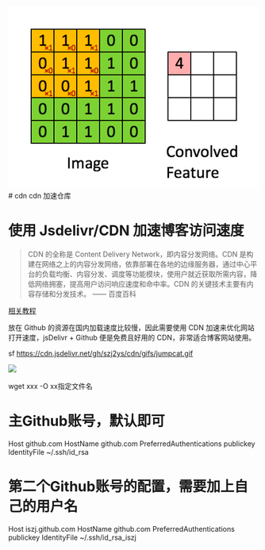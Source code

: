 ![img.png](img.png)# cdn
cdn 加速仓库

# 使用 Jsdelivr/CDN 加速博客访问速度

>CDN 的全称是 Content Delivery Network，即内容分发网络。CDN 是构建在网络之上的内容分发网络，依靠部署在各地的边缘服务器，通过中心平台的负载均衡、内容分发、调度等功能模块，使用户就近获取所需内容，降低网络拥塞，提高用户访问响应速度和命中率。CDN 的关键技术主要有内容存储和分发技术。
> —— 百度百科
> 

[相关教程](https://yafine-blog.cn/posts/ee35.html)


放在 Github 的资源在国内加载速度比较慢，因此需要使用 CDN 加速来优化网站打开速度，jsDelivr + Github 便是免费且好用的 CDN，非常适合博客网站使用。

sf
https://cdn.jsdelivr.net/gh/szj2ys/cdn/gifs/jumpcat.gif

![](https://cdn.jsdelivr.net/gh/szj2ys/cdn/resources/rnn.png)



wget xxx -O xx指定文件名


# 主Github账号，默认即可
Host github.com
HostName github.com
PreferredAuthentications publickey
IdentityFile ~/.ssh/id_rsa

# 第二个Github账号的配置，需要加上自己的用户名
Host iszj.github.com
HostName github.com
PreferredAuthentications publickey
IdentityFile ~/.ssh/id_rsa_iszj








